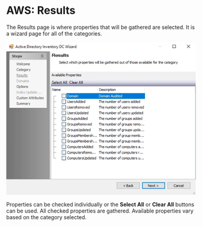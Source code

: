 # AWS: Results

The Results page is where properties that will be gathered are selected. It is a wizard page for all of the categories.

![Results page](../../../../../../static/img/product_docs/accessanalyzer/enterpriseauditor/admin/datacollector/adinventory/results.webp)

Properties can be checked individually or the __Select All__ or __Clear All__ buttons can be used. All checked properties are gathered. Available properties vary based on the category selected.
